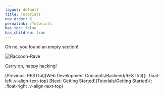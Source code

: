 ```yaml
---
layout: default
title: Tutorials
nav_order: 6
permalink: /Tutorials
has_toc: false
has_children: true
---
```


Oh no, you found an empty section!

![Raccoon-Rave](../../source/assets/images/raccoon-rave.gif)

Carry on, happy hacking!

[Previous: RESTful](Web Development Concepts/Backend/RESTful){: .float-left .v-align-text-top}
[Next: Getting Started](Tutorials/Getting Started){: .float-right .v-align-text-top}